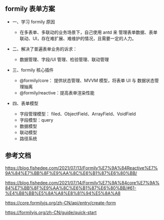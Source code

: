 ## formily 表单方案


- 一、学习 formily 原因
    - 在多表单、多联动的业务场景下，自己使用 antd 来 管理表单数据、表单联动、UI，存在难扩展、难维护的情况，且需要一定的人力。

- 二、解决了普遍表单业务的诉求：
    - 数据管理、字段/UI 管理、检验管理、联动管理

- 三、formily 核心插件
    - @formily/core： 提供状态管理、MVVM 模型，将表单 UI 与 数据状态管理抽离
    - @formily/reactive：提高表单渲染性能

- 四、表单模型
    - 字段管理模型： filed、ObjectField、ArrayField、VoidField
    - 字段模型：query
    - 数据模型
    - 联动模型
    - 路径系统






## 参考文档
https://blog.fishedee.com/2021/07/13/Formily%E7%9A%84Reactive%E7%9A%84%E7%BB%8F%E9%AA%8C%E6%B1%87%E6%80%BB/

https://blog.fishedee.com/2021/07/14/Formily%E7%9A%84core%E7%9A%84%E7%BB%8F%E9%AA%8C%E6%B1%87%E6%80%BB/#61-%E4%B8%BB%E5%8A%A8%E8%81%94%E5%8A%A8

https://core.formilyjs.org/zh-CN/api/entry/create-form

https://formilyjs.org/zh-CN/guide/quick-start

